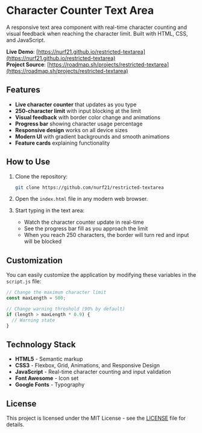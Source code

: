 # Character Counter Text Area

A responsive text area component with real-time character counting and visual feedback when reaching the character limit. Built with HTML, CSS, and JavaScript.

**Live Demo**: [https://nurf21.github.io/restricted-textarea](https://nurf21.github.io/restricted-textarea)  
**Project Source**: [https://roadmap.sh/projects/restricted-textarea](https://roadmap.sh/projects/restricted-textarea)

## Features

- **Live character counter** that updates as you type
- **250-character limit** with input blocking at the limit
- **Visual feedback** with border color change and animations
- **Progress bar** showing character usage percentage
- **Responsive design** works on all device sizes
- **Modern UI** with gradient backgrounds and smooth animations
- **Feature cards** explaining functionality

## How to Use

1. Clone the repository:
   ```bash
   git clone https://github.com/nurf21/restricted-textarea
   ```

2. Open the `index.html` file in any modern web browser.

3. Start typing in the text area:
   - Watch the character counter update in real-time
   - See the progress bar fill as you approach the limit
   - When you reach 250 characters, the border will turn red and input will be blocked

## Customization

You can easily customize the application by modifying these variables in the `script.js` file:

```javascript
// Change the maximum character limit
const maxLength = 500;

// Change warning threshold (90% by default)
if (length > maxLength * 0.9) {
  // Warning state
}
```

## Technology Stack

- **HTML5** - Semantic markup
- **CSS3** - Flexbox, Grid, Animations, and Responsive Design
- **JavaScript** - Real-time character counting and input validation
- **Font Awesome** - Icon set
- **Google Fonts** - Typography

## License

This project is licensed under the MIT License - see the [LICENSE](LICENSE) file for details.